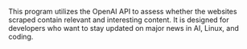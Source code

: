 This program utilizes the OpenAI API to assess whether the websites scraped contain relevant and interesting content. It is designed for developers who want to stay updated on major news in AI, Linux, and coding.
